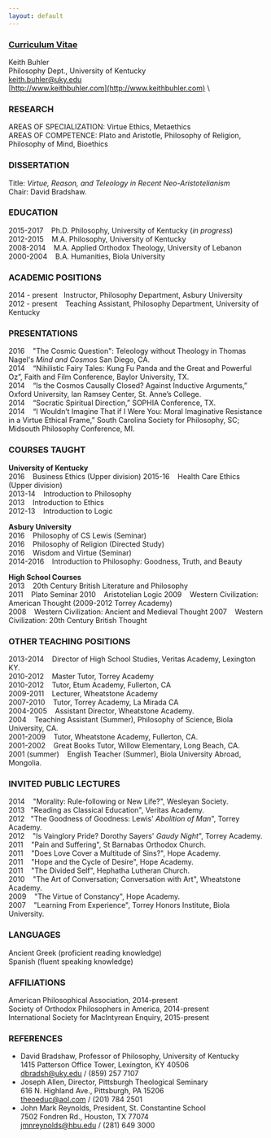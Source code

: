 ```yaml
---
layout: default
--- 
```


### [Curriculum Vitae](http://keithbuhler.github.io/Buhler-CV.pdf)
Keith Buhler  
Philosophy Dept., University of Kentucky    
[keith.buhler@uky.edu](emailto:keith.buhler@uky.edu)  
[http://www.keithbuhler.com](http://www.keithbuhler.com)  \  

### RESEARCH
AREAS OF SPECIALIZATION: Virtue Ethics, Metaethics       
AREAS OF COMPETENCE: Plato and Aristotle, Philosophy of Religion, Philosophy of Mind, Bioethics  

### DISSERTATION
Title: *Virtue, Reason, and Teleology in Recent Neo-Aristotelianism*    
Chair: David Bradshaw.   


### EDUCATION

2015-2017  &nbsp;&nbsp; Ph.D. Philosophy, University of Kentucky   (*in progress*)  
2012-2015  &nbsp;&nbsp; M.A. Philosophy, University of Kentucky   
2008-2014  &nbsp;&nbsp; M.A. Applied Orthodox Theology, University of Lebanon   
2000-2004  &nbsp;&nbsp; B.A. Humanities, Biola University   


### ACADEMIC POSITIONS
2014 - present &nbsp;&nbsp;Instructor, Philosophy Department, Asbury University  
2012 - present &nbsp;&nbsp; Teaching Assistant, Philosophy Department, University of Kentucky  


### PRESENTATIONS
2016 &nbsp;&nbsp; "The Cosmic Question": Teleology without Theology in Thomas Nagel's *Mind and Cosmos*  San Diego, CA.   
2014 &nbsp;&nbsp;   “Nihilistic Fairy Tales: Kung Fu Panda and the Great and Powerful Oz”, Faith and Film Conference, Baylor University, TX.       
2014 &nbsp;&nbsp;  “Is the Cosmos Causally Closed? Against Inductive Arguments,” Oxford University, Ian Ramsey Center, St. Anne’s College.  
2014 &nbsp;&nbsp;  “Socratic Spiritual Direction,” SOPHIA Conference, TX.  
2014 &nbsp;&nbsp;  “I Wouldn’t Imagine That if I Were You: Moral Imaginative Resistance in a Virtue Ethical Frame,” South Carolina Society for Philosophy, SC;  Midsouth Philosophy Conference, MI.  


### COURSES TAUGHT 

**University of Kentucky**  
2016 &nbsp;&nbsp; Business Ethics (Upper division)
2015-16 &nbsp;&nbsp; Health Care Ethics (Upper division)       
2013-14 &nbsp;&nbsp; Introduction to Philosophy  
2013 &nbsp;&nbsp; Introduction to Ethics   
2012-13 &nbsp;&nbsp; Introduction to Logic 

**Asbury University**  
2016 &nbsp;&nbsp; Philosophy of CS Lewis (Seminar)  
2016 &nbsp;&nbsp; Philosophy of Religion (Directed Study)  
2016 &nbsp;&nbsp; Wisdom and Virtue (Seminar)    
2014-2016 &nbsp;&nbsp; Introduction to Philosophy: Goodness, Truth, and Beauty   

**High School Courses**  
2013 &nbsp;&nbsp; 20th Century British Literature and Philosophy  
2011 &nbsp;&nbsp; Plato Seminar 
2010 &nbsp;&nbsp; Aristotelian Logic
2009 &nbsp;&nbsp; Western Civilization: American Thought (2009-2012 Torrey Academy)  
2008 &nbsp;&nbsp; Western Civilization: Ancient and Medieval Thought
2007 &nbsp;&nbsp; Western Civilization: 20th Century British Thought

### OTHER TEACHING POSITIONS
2013-2014 &nbsp;&nbsp;   Director of High School Studies, Veritas Academy, Lexington KY.   
2010-2012  &nbsp;&nbsp;  Master Tutor, Torrey Academy    
2010-2012  &nbsp;&nbsp;  Tutor, Etum Academy, Fullerton, CA  
2009-2011  &nbsp;&nbsp;  Lecturer, Wheatstone Academy  
2007-2010  &nbsp;&nbsp;  Tutor, Torrey Academy, La Mirada CA  
2004-2005 &nbsp;&nbsp;   Assistant Director, Wheatstone Academy.  
2004 &nbsp;&nbsp; Teaching Assistant (Summer), Philosophy of Science, Biola University, CA.  
2001-2009  &nbsp;&nbsp;  Tutor, Wheatstone Academy, Fullerton, CA.   
2001-2002  &nbsp;&nbsp;  Great Books Tutor, Willow Elementary, Long Beach, CA.  
2001 (summer) &nbsp;&nbsp; English Teacher (Summer), Biola University Abroad, Mongolia.

### INVITED PUBLIC LECTURES
2014 &nbsp;&nbsp; "Morality: Rule-following or New Life?", Wesleyan Society.   
2013&nbsp;&nbsp; "Reading as Classical Education", Veritas Academy.  
2012 &nbsp;&nbsp;"The Goodness of Goodness: Lewis' *Abolition of Man*", Torrey Academy.   
2012 &nbsp;&nbsp; "Is Vainglory Pride? Dorothy Sayers' *Gaudy Night*", Torrey Academy.  
2011 &nbsp;&nbsp; "Pain and Suffering", St Barnabas Orthodox Church.    
2011 &nbsp;&nbsp; "Does Love Cover a Multitude of Sins?", Hope Academy.  
2011 &nbsp;&nbsp; "Hope and the Cycle of Desire", Hope Academy.  
2011 &nbsp;&nbsp; "The Divided Self", Hephatha Lutheran Church.     
2010 &nbsp;&nbsp; "The Art of Conversation; Conversation with Art", Wheatstone Academy.  
2009 &nbsp;&nbsp; "The Virtue of Constancy", Hope Academy.     
2007 &nbsp;&nbsp; "Learning From Experience", Torrey Honors Institute, Biola University.   


### LANGUAGES ###
Ancient Greek (proficient reading knowledge)  
Spanish  (fluent speaking knowledge)  


### AFFILIATIONS
American Philosophical Association, 2014-present  
Society of Orthodox Philosophers in America, 2014-present  
International Society for MacIntyrean Enquiry, 2015-present 



### REFERENCES
* David Bradshaw, Professor of Philosophy, University of Kentucky   
1415 Patterson Office Tower, Lexington, KY 40506   
[dbradsh@uky.edu](emailto:dbradsh@uky.edu) / (859) 257 7107
* Joseph Allen, Director, Pittsburgh Theological Seminary   
616 N. Highland Ave., Pittsburgh, PA 15206   
[theoeduc@aol.com](emailto:theoeduc@aol.com) / (201) 784 2501
* John Mark Reynolds, President, St. Constantine School  
7502 Fondren Rd., Houston, TX 77074    
[jmnreynolds@hbu.edu](emailto:jmnreynolds@hbu.edu) / (281) 649 3000   
